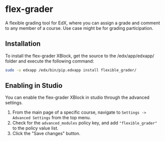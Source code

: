 # flex-grader
A flexible grading tool for EdX, where you can assign a grade and comment to any member of a course. Use case might be for grading participation. 


Installation
------------

To install the flex-grader XBlock, get the source to the /edx/app/edxapp/ folder and execute the following command:

```bash
sudo -u edxapp /edx/bin/pip.edxapp install flexible_grader/
```

Enabling in Studio
------------------

You can enable the flex-grader XBlock in studio through the advanced
settings.

1. From the main page of a specific course, navigate to `Settings ->
   Advanced Settings` from the top menu.
2. Check for the `advanced_modules` policy key, and add
   `"flexible_grader"` to the policy value list.
3. Click the "Save changes" button.
